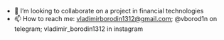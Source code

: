 - 💞️ I’m looking to collaborate on a project in financial technologies
- 📫 How to reach me: vladimirborodin1312@gmail.com; @vborod1n on telegram; vladimir_borodin1312 in instagram
